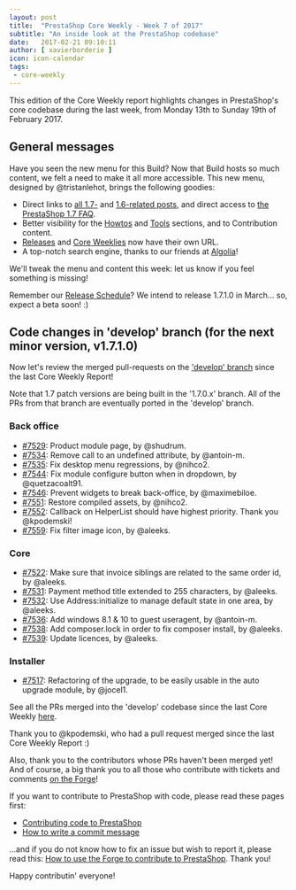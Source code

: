 ```yaml
---
layout: post
title:  "PrestaShop Core Weekly - Week 7 of 2017"
subtitle: "An inside look at the PrestaShop codebase"
date:   2017-02-21 09:10:11
author: [ xavierborderie ]
icon: icon-calendar
tags:
 - core-weekly
---
```


This edition of the Core Weekly report highlights changes in PrestaShop's core codebase during the last week, from Monday 13th to Sunday 19th of February 2017.


## General messages

Have you seen the new menu for this Build? Now that Build hosts so much content, we felt a need to make it all more accessible. This new menu, designed by @tristanlehot, brings the following goodies:

* Direct links to [all 1.7-](http://build.prestashop.com/tag/1.7/) and [1.6-related posts](http://build.prestashop.com/tag/1.6/), and direct access to [the PrestaShop 1.7 FAQ](http://build.prestashop.com/news/prestashop-1-7-faq/).
* Better visibility for the [Howtos](http://build.prestashop.com/how-tos/) and [Tools](http://build.prestashop.com/tools/) sections, and to Contribution content.
* [Releases](http://build.prestashop.com/tag/releases/) and [Core Weeklies](http://build.prestashop.com/tag/core-weekly/) now have their own URL.
* A top-notch search engine, thanks to our friends at [Algolia](https://www.algolia.com/)!

We'll tweak the menu and content this week: let us know if you feel something is missing!

Remember our [Release Schedule](http://build.prestashop.com/news/announcing-our-2017-release-schedule/)? We intend to release 1.7.1.0 in March... so, expect a beta soon! :)


## Code changes in 'develop' branch (for the next minor version, v1.7.1.0)

Now let's review the merged pull-requests on the ['develop' branch](https://github.com/PrestaShop/PrestaShop/tree/develop) since the last Core Weekly Report!

Note that 1.7 patch versions are being built in the '1.7.0.x' branch. All of the PRs from that branch are eventually ported in the 'develop' branch.


### Back office

* [#7529](https://github.com/PrestaShop/PrestaShop/pull/7529): Product module page, by @shudrum.
* [#7534](https://github.com/PrestaShop/PrestaShop/pull/7534): Remove call to an undefined attribute, by @antoin-m.
* [#7535](https://github.com/PrestaShop/PrestaShop/pull/7535): Fix desktop menu regressions, by @nihco2.
* [#7544](https://github.com/PrestaShop/PrestaShop/pull/7544): Fix module configure button when in dropdown, by @quetzacoalt91.
* [#7546](https://github.com/PrestaShop/PrestaShop/pull/7546): Prevent widgets to break back-office, by @maximebiloe.
* [#7551](https://github.com/PrestaShop/PrestaShop/pull/7551): Restore compiled assets, by @nihco2.
* [#7552](https://github.com/PrestaShop/PrestaShop/pull/7552): Callback on HelperList should have highest priority. Thank you @kpodemski!
* [#7559](https://github.com/PrestaShop/PrestaShop/pull/7559): Fix filter image icon, by @aleeks.


### Core

* [#7522](https://github.com/PrestaShop/PrestaShop/pull/7522): Make sure that invoice siblings are related to the same order id, by @aleeks.
* [#7531](https://github.com/PrestaShop/PrestaShop/pull/7531): Payment method title extended to 255 characters, by @aleeks.
* [#7532](https://github.com/PrestaShop/PrestaShop/pull/7532): Use Address:initialize to manage default state in one area, by @aleeks.
* [#7536](https://github.com/PrestaShop/PrestaShop/pull/7536): Add windows 8.1 & 10 to guest useragent, by @antoin-m.
* [#7538](https://github.com/PrestaShop/PrestaShop/pull/7538): Add composer.lock in order to fix composer install, by @aleeks.
* [#7539](https://github.com/PrestaShop/PrestaShop/pull/7539): Update licences, by @aleeks.


### Installer

* [#7517](https://github.com/PrestaShop/PrestaShop/pull/7517): Refactoring of the upgrade, to be easily usable in the auto upgrade module, by @jocel1.


See all the PRs merged into the 'develop' codebase since the last Core Weekly [here](https://github.com/PrestaShop/PrestaShop/pulls?utf8=%E2%9C%93&q=is%3Apr%20merged%3A2017-02-13..2017-02-19%20is%3Aclosed%20base%3Adevelop).


Thank you to @kpodemski, who had a pull request merged since the last Core Weekly Report :)

Also, thank you to the contributors whose PRs haven't been merged yet! And of course, a big thank you to all those who contribute with tickets and comments [on the Forge](http://forge.prestashop.com/secure/CreateIssue%21default.jspa?selectedProjectId=11322&issuetype=1)!

If you want to contribute to PrestaShop with code, please read these pages first:

 * [Contributing code to PrestaShop](http://doc.prestashop.com/display/PS16/Contributing+code+to+PrestaShop)
 * [How to write a commit message](http://doc.prestashop.com/display/PS16/How+to+write+a+commit+message)

...and if you do not know how to fix an issue but wish to report it, please read this: [How to use the Forge to contribute to PrestaShop](http://doc.prestashop.com/display/PS16/How+to+use+the+Forge+to+contribute+to+PrestaShop). Thank you!

Happy contributin' everyone!
